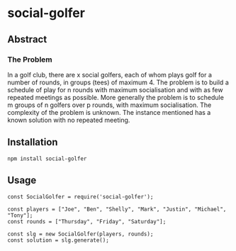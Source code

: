 # social-golfer

## Abstract
### The Problem
In a golf club, there are x social golfers, each of whom plays golf for a number of rounds, in groups (tees) of maximum 4. The problem is to build a schedule of play for n rounds with maximum socialisation and with as few repeated meetings as possible. More generally the problem is to schedule m groups of n golfers over p rounds, with maximum socialisation. The complexity of the problem is unknown. The instance mentioned has a known solution with no repeated meeting. 

## Installation
    npm install social-golfer
    
## Usage
    const SocialGolfer = require('social-golfer');
    
    const players = ["Joe", "Ben", "Shelly", "Mark", "Justin", "Michael", "Tony"];
    const rounds = ["Thursday", "Friday", "Saturday"];
    
    const slg = new SocialGolfer(players, rounds);
    const solution = slg.generate();
